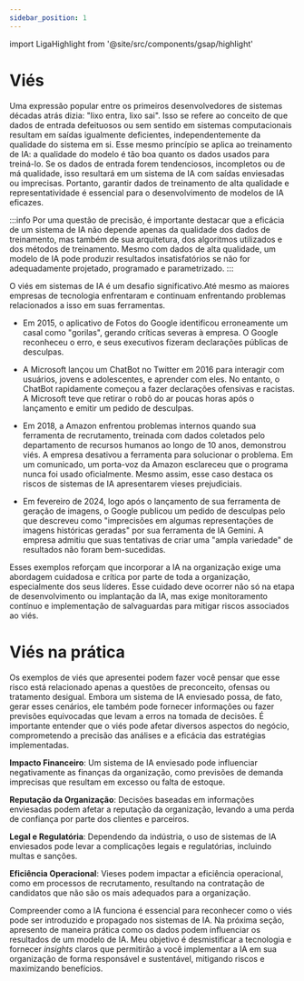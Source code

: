 ```yaml
---
sidebar_position: 1
---
```

import LigaHighlight from '@site/src/components/gsap/highlight'

# Viés
<LigaHighlight />
Uma expressão popular entre os primeiros desenvolvedores de sistemas décadas atrás dizia: "lixo entra, lixo sai". Isso se refere ao conceito de que dados de entrada defeituosos ou sem sentido em sistemas computacionais resultam em saídas igualmente deficientes, independentemente da qualidade do sistema em si. Esse mesmo princípio se aplica ao treinamento de IA: <spam class="text-highlight">a qualidade do modelo é tão boa quanto os dados usados</spam> para treiná-lo. Se os dados de entrada forem tendenciosos, incompletos ou de má qualidade, isso resultará em um sistema de IA com saídas enviesadas ou imprecisas. Portanto, garantir dados de treinamento de alta qualidade e representatividade é essencial para o desenvolvimento de modelos de IA eficazes.


:::info
Por uma questão de precisão, é importante destacar que a eficácia de um sistema de IA não depende apenas da qualidade dos dados de treinamento, mas também de sua arquitetura, dos algoritmos utilizados e dos métodos de treinamento. Mesmo com dados de alta qualidade, um modelo de IA pode produzir resultados insatisfatórios se não for adequadamente projetado, programado e parametrizado.
:::

<spam class="text-highlight">O viés em sistemas de IA é um desafio significativo</spam>.Até mesmo as maiores empresas de tecnologia enfrentaram e continuam enfrentando problemas relacionados a isso em suas ferramentas.

 * Em 2015, o aplicativo de Fotos do Google identificou erroneamente um casal como "gorilas", gerando críticas severas à empresa. O Google reconheceu o erro, e seus executivos fizeram declarações públicas de desculpas.

* A Microsoft lançou um ChatBot no Twitter em 2016 para interagir com usuários, jovens e adolescentes, e aprender com eles. No entanto, o ChatBot rapidamente começou a fazer declarações ofensivas e racistas. A Microsoft teve que retirar o robô do ar poucas horas após o lançamento e emitir um pedido de desculpas.

 * Em 2018, a Amazon enfrentou problemas internos quando sua ferramenta de recrutamento, treinada com dados coletados pelo departamento de recursos humanos ao longo de 10 anos, demonstrou viés. A empresa desativou a ferramenta para solucionar o problema. Em um comunicado, um porta-voz da Amazon esclareceu que o programa nunca foi usado oficialmente. Mesmo assim, esse caso destaca os riscos de sistemas de IA apresentarem vieses prejudiciais.

 * Em fevereiro de 2024, logo após o lançamento de sua ferramenta de geração de imagens, o Google publicou um pedido de desculpas pelo que descreveu como "imprecisões em algumas representações de imagens históricas geradas" por sua ferramenta de IA Gemini. A empresa admitiu que suas tentativas de criar uma "ampla variedade" de resultados não foram bem-sucedidas.

Esses exemplos reforçam que <spam class="text-highlight">incorporar a IA na organização exige uma abordagem cuidadosa e crítica</spam> por parte de toda a organização, especialmente dos seus líderes. Esse cuidado deve ocorrer não só na etapa de desenvolvimento ou implantação da IA, mas exige monitoramento contínuo e implementação de salvaguardas para mitigar riscos associados ao viés.

# Viés na prática
Os exemplos de viés que apresentei podem fazer você pensar que esse risco está relacionado apenas a questões de preconceito, ofensas ou tratamento desigual. Embora um sistema de IA enviesado possa, de fato, gerar esses cenários, ele também pode fornecer informações ou fazer previsões equivocadas que levam a erros na tomada de decisões. É importante entender que o viés pode afetar diversos aspectos do negócio, comprometendo a precisão das análises e a eficácia das estratégias implementadas.

**Impacto Financeiro**: Um sistema de IA enviesado pode influenciar negativamente as <spam class="text-highlight">finanças da organização</spam>, como previsões de demanda imprecisas que resultam em excesso ou falta de estoque.

**Reputação da Organização**: Decisões baseadas em informações enviesadas podem afetar a <spam class="text-highlight">reputação da organização</spam>, levando a uma perda de confiança por parte dos clientes e parceiros.

**Legal e Regulatória**: Dependendo da indústria, o uso de sistemas de IA enviesados pode levar a complicações <spam class="text-highlight-end">legais e regulatórias</spam>, incluindo multas e sanções.

**Eficiência Operacional**: Vieses podem impactar a <spam class="text-highlight-end">eficiência operacional</spam>, como em processos de recrutamento, resultando na contratação de candidatos que não são os mais adequados para a organização. 

<spam class="text-highlight-end">Compreender como a IA funciona</spam> é essencial para reconhecer como o viés pode ser introduzido e propagado nos sistemas de IA. Na próxima seção, apresento de maneira prática como os dados podem influenciar os resultados de um modelo de IA. Meu objetivo é desmistificar a tecnologia e fornecer *insights* claros que permitirão a você implementar a IA em sua organização de forma responsável e sustentável, mitigando riscos e maximizando benefícios.